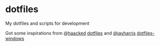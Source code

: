 # dotfiles
My dotfiles and scripts for development

Got some inspirations from @[haacked](https://github.com/haacked) [dotfiles](https://github.com/haacked/dotfiles) and [@jayharris](https://github.com/jayharris) [dotfiles-windows](https://github.com/jayharris/dotfiles-windows)
